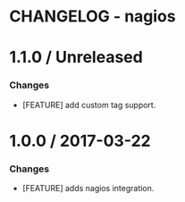 # CHANGELOG - nagios

1.1.0 / Unreleased
==================

### Changes

* [FEATURE] add custom tag support.

1.0.0 / 2017-03-22
==================

### Changes

* [FEATURE] adds nagios integration.
